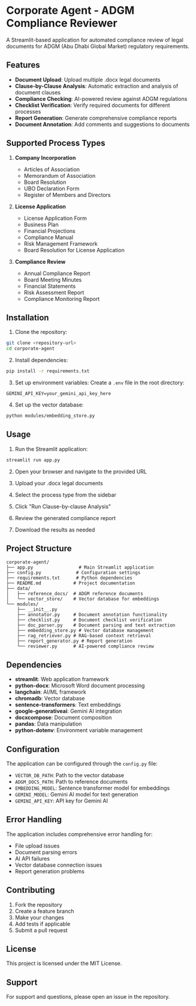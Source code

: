 # Corporate Agent - ADGM Compliance Reviewer

A Streamlit-based application for automated compliance review of legal documents for ADGM (Abu Dhabi Global Market) regulatory requirements.

## Features

- **Document Upload**: Upload multiple .docx legal documents
- **Clause-by-Clause Analysis**: Automatic extraction and analysis of document clauses
- **Compliance Checking**: AI-powered review against ADGM regulations
- **Checklist Verification**: Verify required documents for different processes
- **Report Generation**: Generate comprehensive compliance reports
- **Document Annotation**: Add comments and suggestions to documents

## Supported Process Types

1. **Company Incorporation**
   - Articles of Association
   - Memorandum of Association
   - Board Resolution
   - UBO Declaration Form
   - Register of Members and Directors

2. **License Application**
   - License Application Form
   - Business Plan
   - Financial Projections
   - Compliance Manual
   - Risk Management Framework
   - Board Resolution for License Application

3. **Compliance Review**
   - Annual Compliance Report
   - Board Meeting Minutes
   - Financial Statements
   - Risk Assessment Report
   - Compliance Monitoring Report

## Installation

1. Clone the repository:
```bash
git clone <repository-url>
cd corporate-agent
```

2. Install dependencies:
```bash
pip install -r requirements.txt
```

3. Set up environment variables:
Create a `.env` file in the root directory:
```
GEMINI_API_KEY=your_gemini_api_key_here
```

4. Set up the vector database:
```bash
python modules/embedding_store.py
```

## Usage

1. Run the Streamlit application:
```bash
streamlit run app.py
```

2. Open your browser and navigate to the provided URL

3. Upload your .docx legal documents

4. Select the process type from the sidebar

5. Click "Run Clause-by-clause Analysis"

6. Review the generated compliance report

7. Download the results as needed

## Project Structure

```
corporate-agent/
├── app.py                 # Main Streamlit application
├── config.py             # Configuration settings
├── requirements.txt      # Python dependencies
├── README.md            # Project documentation
├── data/
│   ├── reference_docs/  # ADGM reference documents
│   └── vector_store/    # Vector database for embeddings
└── modules/
    ├── __init__.py
    ├── annotator.py     # Document annotation functionality
    ├── checklist.py     # Document checklist verification
    ├── doc_parser.py    # Document parsing and text extraction
    ├── embedding_store.py # Vector database management
    ├── rag_retriever.py # RAG-based context retrieval
    ├── report_generator.py # Report generation
    └── reviewer.py      # AI-powered compliance review
```

## Dependencies

- **streamlit**: Web application framework
- **python-docx**: Microsoft Word document processing
- **langchain**: AI/ML framework
- **chromadb**: Vector database
- **sentence-transformers**: Text embeddings
- **google-generativeai**: Gemini AI integration
- **docxcompose**: Document composition
- **pandas**: Data manipulation
- **python-dotenv**: Environment variable management

## Configuration

The application can be configured through the `config.py` file:

- `VECTOR_DB_PATH`: Path to the vector database
- `ADGM_DOCS_PATH`: Path to reference documents
- `EMBEDDING_MODEL`: Sentence transformer model for embeddings
- `GEMINI_MODEL`: Gemini AI model for text generation
- `GEMINI_API_KEY`: API key for Gemini AI

## Error Handling

The application includes comprehensive error handling for:
- File upload issues
- Document parsing errors
- AI API failures
- Vector database connection issues
- Report generation problems

## Contributing

1. Fork the repository
2. Create a feature branch
3. Make your changes
4. Add tests if applicable
5. Submit a pull request

## License

This project is licensed under the MIT License.

## Support

For support and questions, please open an issue in the repository.
